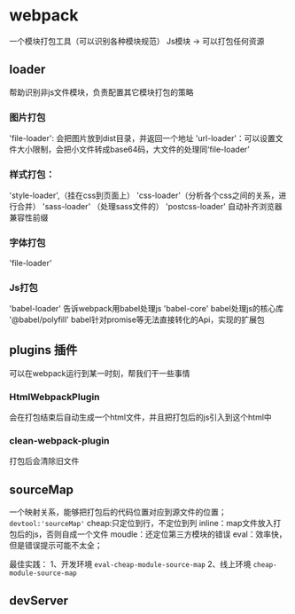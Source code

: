 # webpack
一个模块打包工具（可以识别各种模块规范）
Js模块 -> 可以打包任何资源

## loader
帮助识别非js文件模块，负责配置其它模块打包的策略

### 图片打包
'file-loader': 会把图片放到dist目录，并返回一个地址
'url-loader'：可以设置文件大小限制，会把小文件转成base64码，大文件的处理同‘file-loader’

### 样式打包：
'style-loader',（挂在css到页面上） 
'css-loader'（分析各个css之间的关系，进行合并）
'sass-loader' （处理sass文件的）
'postcss-loader' 自动补齐浏览器兼容性前缀

### 字体打包
'file-loader'

### Js打包
'babel-loader' 告诉webpack用babel处理js
'babel-core'  babel处理js的核心库
'@babel/polyfill' babel针对promise等无法直接转化的Api，实现的扩展包

## plugins 插件
可以在webpack运行到某一时刻，帮我们干一些事情

### HtmlWebpackPlugin 
会在打包结束后自动生成一个html文件，并且把打包后的js引入到这个html中

### clean-webpack-plugin
打包后会清除旧文件

## sourceMap
一个映射关系，能够把打包后的代码位置对应到源文件的位置；
`devtool:'sourceMap'`
cheap:只定位到行，不定位到列
inline：map文件放入打包后的js，否则自成一个文件
moudle：还定位第三方模块的错误
eval：效率快，但是错误提示可能不太全；

最佳实践：
1、开发环境 `eval-cheap-module-source-map`
2、线上环境 `cheap-module-source-map`

## devServer


